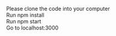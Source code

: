 Please clone the code into your computer<br>
Run npm install <br>
Run npm start<br>
Go to localhost:3000

